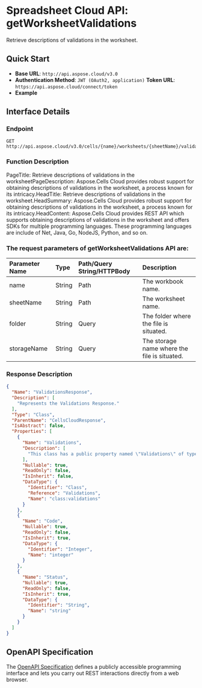 # **Spreadsheet Cloud API: getWorksheetValidations**

Retrieve descriptions of validations in the worksheet. 

## **Quick Start**

- **Base URL**: `http://api.aspose.cloud/v3.0`
- **Authentication Method**: `JWT (OAuth2, application)`  **Token URL**: `https://api.aspose.cloud/connect/token`
- **Example** 
<script src="https://gist.github.com/aspose-cells-cloud-gists/8a5b324fdf3e574dbd747c1a1e24b05d.js?file=Example30_GetWorksheetValidations.cs"></script>

## **Interface Details**

### **Endpoint** 

```
GET http://api.aspose.cloud/v3.0/cells/{name}/worksheets/{sheetName}/validations
```

### **Function Description**
PageTitle: Retrieve descriptions of validations in the worksheetPageDescription: Aspose.Cells Cloud provides robust support for obtaining descriptions of validations in the worksheet, a process known for its intricacy.HeadTitle: Retrieve descriptions of validations in the worksheet.HeadSummary: Aspose.Cells Cloud provides robust support for obtaining descriptions of validations in the worksheet, a process known for its intricacy.HeadContent: Aspose.Cells Cloud provides REST API which supports obtaining descriptions of validations in the worksheet and offers SDKs for multiple programming languages. These programming languages are include of Net, Java, Go, NodeJS, Python, and so on.

### The request parameters of **getWorksheetValidations** API are: 

| Parameter Name | Type | Path/Query String/HTTPBody | Description | 
| :- | :- | :- |:- | 
|name|String|Path|The workbook name.|
|sheetName|String|Path|The worksheet name.|
|folder|String|Query|The folder where the file is situated.|
|storageName|String|Query|The storage name where the file is situated.|


### **Response Description**
```json
{
  "Name": "ValidationsResponse",
  "Description": [
    "Represents the Validations Response."
  ],
  "Type": "Class",
  "ParentName": "CellsCloudResponse",
  "IsAbstract": false,
  "Properties": [
    {
      "Name": "Validations",
      "Description": [
        "This class has a public property named \"Validations\" of type \"Validations\" that includes both a getter and a setter."
      ],
      "Nullable": true,
      "ReadOnly": false,
      "IsInherit": false,
      "DataType": {
        "Identifier": "Class",
        "Reference": "Validations",
        "Name": "class:validations"
      }
    },
    {
      "Name": "Code",
      "Nullable": true,
      "ReadOnly": false,
      "IsInherit": true,
      "DataType": {
        "Identifier": "Integer",
        "Name": "integer"
      }
    },
    {
      "Name": "Status",
      "Nullable": true,
      "ReadOnly": false,
      "IsInherit": true,
      "DataType": {
        "Identifier": "String",
        "Name": "string"
      }
    }
  ]
}
```

## OpenAPI Specification

The [OpenAPI Specification](https://reference.aspose.cloud/cells/#/WorksheetValidationsController/GetWorksheetValidations) defines a publicly accessible programming interface and lets you carry out REST interactions directly from a web browser.

